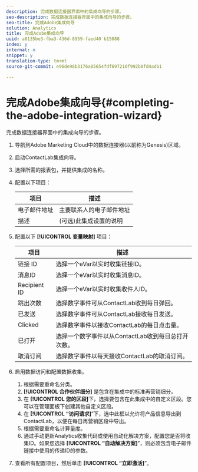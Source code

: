 ```yaml
---
description: 完成数据连接器界面中的集成向导的步骤。
seo-description: 完成数据连接器界面中的集成向导的步骤。
seo-title: 完成Adobe集成向导
solution: Analytics
title: 完成Adobe集成向导
uuid: a8135be3-fba3-436d-8959-faed40 b15088
index: y
internal: n
snippet: y
translation-type: tm+mt
source-git-commit: e96de98b3176a05654fdf697210f992b0fd4adb1

---
```



# 完成Adobe集成向导{#completing-the-adobe-integration-wizard}

完成数据连接器界面中的集成向导的步骤。

1. 导航到Adobe Marketing Cloud中的数据连接器(以前称为Genesis)区域。
1. 启动ContactLab集成向导。
1. 选择所需的报表包，并提供集成的名称。
1. 配置以下项目：

   | 项目 | 描述 |
   |---|---|
   | 电子邮件地址 | 主要联系人的电子邮件地址 |
   | 描述 | (可选)此集成设置的说明 |

1. 配置以下 **[!UICONTROL 变量映射]** 项目：

   | 项目 | 描述 |
   |---|---|
   | 链接 ID | 选择一个eVar以实时收集链接ID。 |
   | 消息ID | 选择一个eVar以实时收集消息ID。 |
   | Recipient ID | 选择一个eVar以实时收集收件人ID。 |
   | 跳出次数 | 选择数字事件可从ContactLab收到每日弹回。 |
   | 已发送 | 选择数字事件可从ContactLab接收每日发送。 |
   | Clicked | 选择数字事件以接收ContactLab的每日点击量。 |
   | 已打开 | 选择一个数字事件以从ContactLab收到每日总打开次数。 |
   | 取消订阅 | 选择数字事件以每天接收ContactLab的取消订阅。 |

1. 启用数据访问和配置数据收集。
   1. 根据需要重命名分类。
   1. **[!UICONTROL 合作伙伴细分]** 是包含在集成中的标准再营销细分。
   1. 在 **[!UICONTROL 您的区段]**&#x200B;下，选择要包含在此集成中的自定义区段。您可以在管理面板下创建其他自定义区段。
   1. 在 **[!UICONTROL “访问请求]**”下，选中此框以允许将产品信息导出到ContactLab，以便在每日再营销区段中导出。
   1. 根据需要重命名计算量度。
   1. 通过手动更新Analytics收集代码或使用自动化解决方案，配置您是否将收集ID。如果您选择 **[!UICONTROL “自动解决方案]**”，则必须包含电子邮件链接中使用的传递ID的参数。
1. 查看所有配置项目，然后单击 **[!UICONTROL “立即激活]**”。

